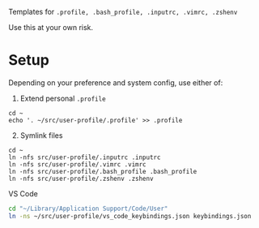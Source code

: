 Templates for `.profile, .bash_profile, .inputrc, .vimrc, .zshenv`

Use this at your own risk.

# Setup

Depending on your preference and system config, use either of:

1. Extend personal `.profile`
```
cd ~
echo '. ~/src/user-profile/.profile' >> .profile
```

2. Symlink files

```
cd ~
ln -nfs src/user-profile/.inputrc .inputrc
ln -nfs src/user-profile/.vimrc .vimrc
ln -nfs src/user-profile/.bash_profile .bash_profile
ln -nfs src/user-profile/.zshenv .zshenv
```

VS Code
```sh
cd "~/Library/Application Support/Code/User"
ln -ns ~/src/user-profile/vs_code_keybindings.json keybindings.json
```
